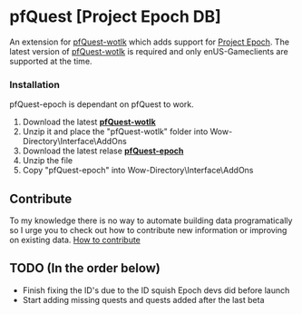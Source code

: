 # pfQuest [Project Epoch DB]

An extension for [pfQuest-wotlk](https://github.com/shagu/pfQuest) which adds support for [Project Epoch](https://www.project-epoch.net/).
The latest version of [pfQuest-wotlk](https://github.com/shagu/pfQuest) is required and only enUS-Gameclients are supported at the time.

### Installation
pfQuest-epoch is dependant on pfQuest to work.

1. Download the latest **[pfQuest-wotlk](https://github.com/shagu/pfQuest/releases/latest/download/pfQuest-full-wotlk.zip.zip)**
2. Unzip it and place the "pfQuest-wotlk" folder into Wow-Directory\Interface\AddOns
3. Download the latest relase **[pfQuest-epoch](https://github.com/snifflewow/pfQuest-epoch/releases/latest/download/pfQuest-epoch.zip)**
4. Unzip the file
5. Copy "pfQuest-epoch" into Wow-Directory\Interface\AddOns

## Contribute
To my knowledge there is no way to automate building data programatically so 
I urge you to check out how to contribute new information or improving on existing
data.
[How to contribute](./Contribute.md)

## TODO (In the order below)

- Finish fixing the ID's due to the ID squish Epoch devs did before launch
- Start adding missing quests and quests added after the last beta
